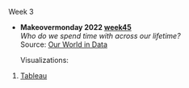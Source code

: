 Week 3

- **Makeovermonday 2022 [week45](https://data.world/makeovermonday/2022w45)** \
  *Who do we spend time with across our lifetime?* \
  Source: [Our World in Data](https://ourworldindata.org/time-use#who-do-we-spend-time-with-across-our-lifetime)
  
    Visualizations:
 1. [Tableau](https://kryari.github.io/infovis/s3/momw45.html)
<!-- 2. Flourish \ -->
<!--    i. [Graph1](https://kryari.github.io/infovis/s1/bump.html) \ -->
<!--     ii. [Graph2](https://kryari.github.io/infovis/s1/bump.svg) -->
<!-- 4. Skated Area Charts -->


